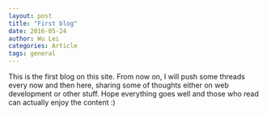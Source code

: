 ```yaml
---
layout: post
title: "First blog"
date: 2016-05-24
author: Wu Lei
categories: Article
tags: general
---
```


This is the first blog on this site. From now on, I will push some threads every now and then here, sharing some of thoughts either on web development or other stuff. Hope everything goes well and those who read can actually enjoy the content :)